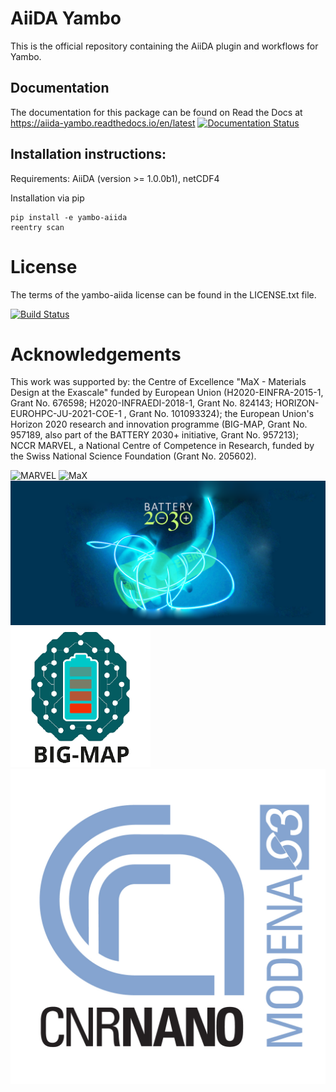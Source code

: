 # AiiDA Yambo  

This is the official repository containing the AiiDA plugin and workflows for Yambo.

## Documentation

The documentation for this package can be found on Read the Docs at https://aiida-yambo.readthedocs.io/en/latest
[![Documentation Status](https://readthedocs.org/projects/aiida-yambo/badge/?version=latest)](https://aiida-yambo.readthedocs.io/en/master/?badge=master)

## Installation instructions:

Requirements: AiiDA (version >= 1.0.0b1), netCDF4

Installation via pip

```
pip install -e yambo-aiida
reentry scan
```

# License  
The terms of the yambo-aiida license can be found in the LICENSE.txt file.

[![Build Status](https://travis-ci.org/yambo-code/yambo-aiida.svg?branch=master)](https://travis-ci.org/yambo-code/yambo-aiida)

# Acknowledgements

This work was supported by: the Centre of Excellence "MaX - Materials Design at the Exascale" funded by European Union 
(H2020-EINFRA-2015-1, Grant No. 676598; H2020-INFRAEDI-2018-1, Grant No. 824143; HORIZON-EUROHPC-JU-2021-COE-1 , 
Grant No. 101093324); the European Union's Horizon 2020 research and innovation programme 
(BIG-MAP, Grant No. 957189, also part of the BATTERY 2030+ initiative, Grant No. 957213); 
NCCR MARVEL, a National Centre of Competence in Research, funded by the Swiss National Science 
Foundation (Grant No. 205602).


![MARVEL](miscellaneous/logos/MARVEL.png) ![MaX](miscellaneous/logos/MaX.png)
![battery2030](miscellaneous/logos/Battery2030.png) ![bigmap](miscellaneous/logos/bigmap_logo.png)
![cnr](miscellaneous/logos/s3center.png)
